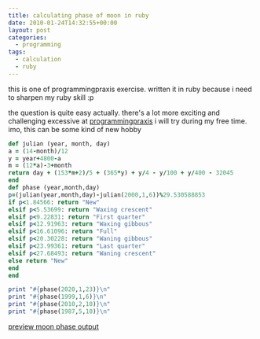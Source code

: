 ```yaml
---
title: calculating phase of moon in ruby
date: 2010-01-24T14:32:55+00:00
layout: post
categories:
  - programming
tags:
  - calculation
  - ruby
---
```


this is one of programmingpraxis exercise. written it in ruby because i need to sharpen my ruby skill :p

the question is quite easy actually. there's a lot more exciting and challenging excessive at [programmingpraxis](http://programmingpraxis.com) i will try during my free time. imo, this can be some kind of new hobby

```ruby
def julian (year, month, day)
a = (14-month)/12
y = year+4800-a
m = (12*a)-3+month
return day + (153*m+2)/5 + (365*y) + y/4 - y/100 + y/400 - 32045
end
def phase (year,month,day)
p=(julian(year,month,day)-julian(2000,1,6))%29.530588853
if p<1.84566: return "New"
elsif p<5.53699: return "Waxing crescent"
elsif p<9.22831: return "First quarter"
elsif p<12.91963: return "Waxing gibbous"
elsif p<16.61096: return "Full"
elsif p<20.30228: return "Waning gibbous"
elsif p<23.99361: return "Last quarter"
elsif p<27.68493: return "Waning crescent"
else return "New"
end
end

print "#{phase(2020,1,23)}\n"
print "#{phase(1999,1,6)}\n"
print "#{phase(2010,2,10)}\n"
print "#{phase(1987,5,10)}\n"
```

[preview moon phase output](http://codepad.org/weAgLbh7#output)

